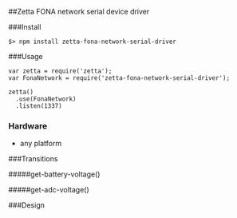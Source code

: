 ##Zetta FONA network serial device driver

###Install

```
$> npm install zetta-fona-network-serial-driver
```

###Usage

```
var zetta = require('zetta');
var FonaNetwork = require('zetta-fona-network-serial-driver');

zetta()
  .use(FonaNetwork)
  .listen(1337)
```

### Hardware

* any platform

###Transitions

#####get-battery-voltage()

#####get-adc-voltage()

###Design

